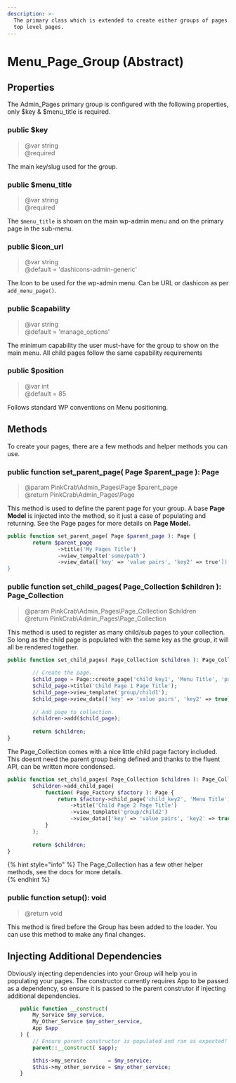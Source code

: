 ```yaml
---
description: >-
  The primary class which is extended to create either groups of pages or single
  top level pages.
---
```


# Menu\_Page\_Group \(Abstract\)

## Properties

The Admin\_Pages primary group is configured with the following properties, only $key & $menu\_title is required.

### public $key

> @var string  
> @required

The main key/slug used for the group. 

### public $menu\_title

> @var string  
> @required

The `$menu_title` is shown on the main wp-admin menu and on the primary page in the sub-menu.

### public $icon\_url

> @var string  
> @default = 'dashicons-admin-generic'

The Icon to be used for the wp-admin menu. Can be URL or dashicon as per `add_menu_page()`.

### public $capability

> @var string  
> @default = 'manage\_options'

The minimum capability the user must-have for the group to show on the main menu. All child pages follow the same capability requirements

### public $position

> @var int  
> @default = 85

Follows standard WP conventions on Menu positioning. 

## Methods

To create your pages, there are a few methods and helper methods you can use.

### public function set\_parent\_page\( Page $parent\_page \): Page

> @param PinkCrab\Admin\_Pages\Page $parent\_page  
> @return PinkCrab\Admin\_Pages\Page

This method is used to define the parent page for your group. A base **Page Model** is injected into the method, so it just a case of populating and returning. See the Page pages for more details on **Page Model.**

```php
public function set_parent_page( Page $parent_page ): Page {		
		return $parent_page
				->title('My Pages Title')
				->view_tempalte('some/path')
				->view_data(['key' => 'value pairs', 'key2' => true']);
}
```

### public function set\_child\_pages\( Page\_Collection $children \): Page\_Collection

> @param PinkCrab\Admin\_Pages\Page\_Collection $children  
> @return PinkCrab\Admin\_Pages\Page\_Collection

This method is used to register as many child/sub pages to your collection. So long as the child page is populated with the same key as the group, it will all be rendered together.

```php
public function set_child_pages( Page_Collection $children ): Page_Collection {		
		
		// Create the page.
		$child_page = Page::create_page('child_key1', 'Menu Title', 'parent_key' );
		$child_page->title('Child Page 1 Page Title');
		$child_page->view_template('group/child1');
		$child_page->view_data(['key' => 'value pairs', 'key2' => true]);
		
		// Add page to collection.
		$children->add($child_page);
		
		return $children;
}
```

The Page\_Collection comes with a nice little child page factory included. This doesnt need the parent group being defined and thanks to the fluent API, can be written more condensed.

```php
public function set_child_pages( Page_Collection $children ): Page_Collection {		
		$children->add_child_page(
			function( Page_Factory $factory ): Page {
				return $factory->child_page('child_key2', 'Menu Title')
					->title('Child Page 2 Page Title')
					->view_template('group/child2')
					->view_data(['key' => 'value pairs', 'key2' => true]);
			}
		);
		
		return $children;
}
```

{% hint style="info" %}
The Page\_Collection has a few other helper methods, see the docs for more details.  
{% endhint %}

### public function setup\(\): void

> @return void

This method is fired before the Group has been added to the loader. You can use this method to make any final changes.

## Injecting Additional Dependencies

Obviously injecting dependencies into your Group will help you in populating your pages. The constructor currently requires App to be passed as a dependency, so ensure it is passed to the parent construtor if injecting additional dependencies.

```php
	public function __construct(
		My_Service $my_service,
		My_Other_Service $my_other_service,
		App $app
	) {
		// Ensure parent constructor is populated and ran as expected!
		parent::__construct( $app);

		$this->my_service       = $my_service;
		$this->my_other_service = $my_other_service;
	}
```

